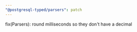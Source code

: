```yaml
---
"@postgresql-typed/parsers": patch
---
```


fix(Parsers): round milliseconds so they don't have a decimal
